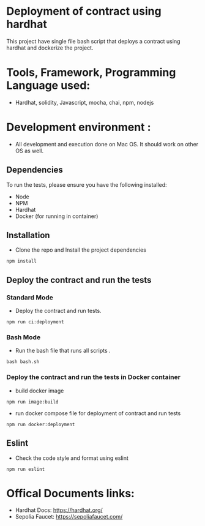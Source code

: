 # Deployment of contract using hardhat

This project have single file bash script that deploys a contract using hardhat and dockerize the project.

# Tools, Framework, Programming Language used:

- Hardhat, solidity, Javascript, mocha, chai, npm, nodejs

# Development environment :

- All development and execution done on Mac OS. It should work on other OS as well.

## Dependencies

To run the tests, please ensure you have the following installed:

- Node
- NPM
- Hardhat
- Docker (for running in container)

## Installation

- Clone the repo and Install the project dependencies

```
npm install
```

## Deploy the contract and run the tests

### Standard Mode
- Deploy the contract and run tests.

```
npm run ci:deployment
```

### Bash Mode
- Run the bash file that runs all scripts .

```
bash bash.sh
```

### Deploy the contract and run the tests in Docker container

* build docker image 
```
npm run image:build
```
* run docker compose file for deployment of contract and run tests
```
npm run docker:deployment
```

## Eslint

- Check the code style and format using eslint

```
npm run eslint
```

# Offical Documents links:

- Hardhat Docs: https://hardhat.org/
- Sepolia Faucet: https://sepoliafaucet.com/
